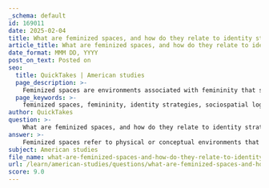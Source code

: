 ```yaml
---
_schema: default
id: 169011
date: 2025-02-04
title: What are feminized spaces, and how do they relate to identity strategies?
article_title: What are feminized spaces, and how do they relate to identity strategies?
date_format: MMM DD, YYYY
post_on_text: Posted on
seo:
  title: QuickTakes | American studies
  page_description: >-
    Feminized spaces are environments associated with femininity that support the exploration and expression of gender identities, evolving with community needs and historical contexts.
  page_keywords: >-
    feminized spaces, femininity, identity strategies, sociospatial logic, community feedback, urban spaces, gender identity, domestic space, political dimensions, historical context
author: QuickTakes
question: >-
    What are feminized spaces, and how do they relate to identity strategies?
answer: >-
    Feminized spaces refer to physical or conceptual environments that are characterized by their association with femininity or women. This term indicates that these spaces are discursively coded to reflect gendered meanings and associations, often providing a refuge or supportive environment for women and those exploring femininity. The concept of feminized spaces is particularly relevant in discussions of identity strategies, as they can serve as sites for the negotiation and expression of gender identities.\n\n1. **Sociospatial Logic**: Feminized spaces are often understood through a sociospatial logic that categorizes locations based on their gendered implications. For instance, writing centers on university campuses can be seen as feminized spaces, where the environment is designed to be nurturing and supportive, allowing individuals to engage with their identities in a safe context. This aligns with the idea that such spaces are not merely physical locations but are imbued with cultural and social meanings that reflect women's roles and experiences.\n\n2. **Evolution and Community Feedback**: The effectiveness of feminized spaces is enhanced by continuous learning and adaptation based on community feedback. This ensures that these spaces remain relevant and supportive, allowing individuals to connect with or explore their femininity in a meaningful way. The dynamic nature of these spaces reflects the changing needs of the community they serve.\n\n3. **Historical Context**: The feminization of urban spaces has evolved alongside shifts in economic structures, particularly as cities transition from industrial to post-industrial economies. This transformation has led to a reconfiguration of public spaces, which were traditionally masculinized, to include more inclusive environments that cater to diverse gender identities.\n\n4. **Gender Identity and Domestic Space**: The relationship between domestic space and gender identity is crucial for understanding how feminized spaces can influence identity strategies. By analyzing domestic environments, scholars can uncover new interpretations of gender roles and the ways in which power dynamics are expressed through spatial arrangements. This approach allows for a nuanced understanding of how individuals "do" and "undo" gender within these spaces.\n\n5. **Political and Historical Dimensions**: The meanings of feminized spaces are also shaped by historical actors and their movements through time and space. This perspective highlights the political dimensions of gendered spaces, illustrating how they can serve as venues for activism and community building, as seen in the work of scholars like Christina Parolin, who examines radical spaces and their implications for gender and politics.\n\nIn summary, feminized spaces are integral to identity strategies as they provide environments where gender identities can be explored, expressed, and negotiated. They reflect broader societal changes and the ongoing evolution of gender roles, making them significant in both historical and contemporary contexts.
subject: American studies
file_name: what-are-feminized-spaces-and-how-do-they-relate-to-identity-strategies.md
url: /learn/american-studies/questions/what-are-feminized-spaces-and-how-do-they-relate-to-identity-strategies
score: 9.0
---
```


&nbsp;